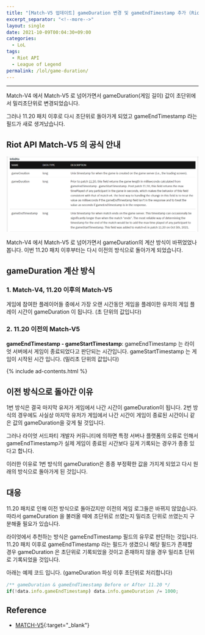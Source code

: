```yaml
---
title: "[Match-V5 업데이트] gameDuration 변경 및 gameEndTimestamp 추가 (Riot API)"
excerpt_separator: "<!--more-->"
layout: single
date: 2021-10-09T00:04:30+09:00
categories:
  - LoL
tags:
  - Riot API
  - League of Legend
permalink: /lol/game-duration/
---
```

---

Match-V4 에서 Match-V5 로 넘어가면서 gameDuration(게임 길이) 값이 초단위에서 밀리초단위로 변경되었습니다.

그러나 11.20 패치 이후로 다시 초단위로 돌아가게 되었고 gameEndTimestamp 라는 필드가 새로 생겨났습니다.
<!--more-->

## Riot API Match-V5 의 공식 안내
![new info](/assets/post-images/lol-game-duration/new-info.png)

Match-V4 에서 Match-V5 로 넘어가면서 gameDuration의 계산 방식이 바뀌었었나봅니다. 이번 11.20 패치 이후부터는 다시 이전의 방식으로 돌아가게 되었습니다.

## gameDuration 계산 방식

### 1. Match-V4, 11.20 이후의 Match-V5

게임에 참여한 플레이어들 중에서 가장 오랜 시간동안 게임을 플레이한 유저의 게임 플레이 시간이 gameDuration 이 됩니다. (초 단위의 값입니다)

### 2. 11.20 이전의 Match-V5
**gameEndTimestamp - gameStartTimestamp**: 
gameEndTimestamp 는 라이엇 서버에서 게임이 종료되었다고 판단되는 시간입니다. gameStartTimestamp 는 게임이 시작된 시간 입니다. (밀리초 단위의 값입니다)

{% include ad-contents.html %}
## 이전 방식으로 돌아간 이유
1번 방식은 결국 마지막 유저가 게임에서 나간 시간이 gameDuration이 됩니다. 2번 방식의 경우에도 사실상 마지막 유저가 게임에서 나간 시간이 게임이 종료된 시간이니 같은 값의 gameDuration을 갖게 될 것입니다.

그러나 라이엇 서드파티 개발자 커뮤니티에 의하면 특정 서버나 플랫폼의 오류로 인해서 gameEndTimestamp가 실제 게임이 종료된 시간보다 길게 기록되는 경우가 종종 있다고 합니다.

이러한 이유로 1번 방식의 gameDuration은 종종 부정확한 값을 가지게 되었고 다시 원래의 방식으로 돌아가게 된 것입니다.

## 대응
11.20 패치로 인해 이전 방식으로 돌아갔지만 이전의 게임 로그들은 바뀌지 않았습니다. 따라서 gameDuration 을 불러올 때에 초단위로 쓰였는지 밀리초 단위로 쓰였는지 구분해줄 필요가 있습니다.

라이엇에서 추천하는 방식은 gameEndTimestamp 필드의 유무로 판단하는 것입니다. 11.20 패치 이후로 gameEndTimestamp 라는 필드가 생겼으니 해당 필드가 존재할 경우 gameDuration 은 초단위로 기록되었을 것이고 존재하지 않을 경우 밀리초 단위로 기록되었을 것입니다.

아래는 예제 코드 입니다. (gameDuration 파싱 이후 초단위로 처리합니다)
```js
/** gameDuration & gameEndTimestamp Before or After 11.20 */
if(!data.info.gameEndTimestamp) data.info.gameDuration /= 1000;
```

## Reference
* [MATCH-V5](https://developer.riotgames.com/apis#match-v5/GET_getMatch){:target="_blank"}
